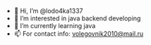 - 👋 Hi, I’m @lodo4ka1337
- 👀 I’m interested in java backend developing
- 🌱 I’m currently learning java
- 📫 For contact info: volegovnik2010@mail.ru

<!---
lodo4ka1337/lodo4ka1337 is a ✨ special ✨ repository because its `README.md` (this file) appears on your GitHub profile.
You can click the Preview link to take a look at your changes.
--->
